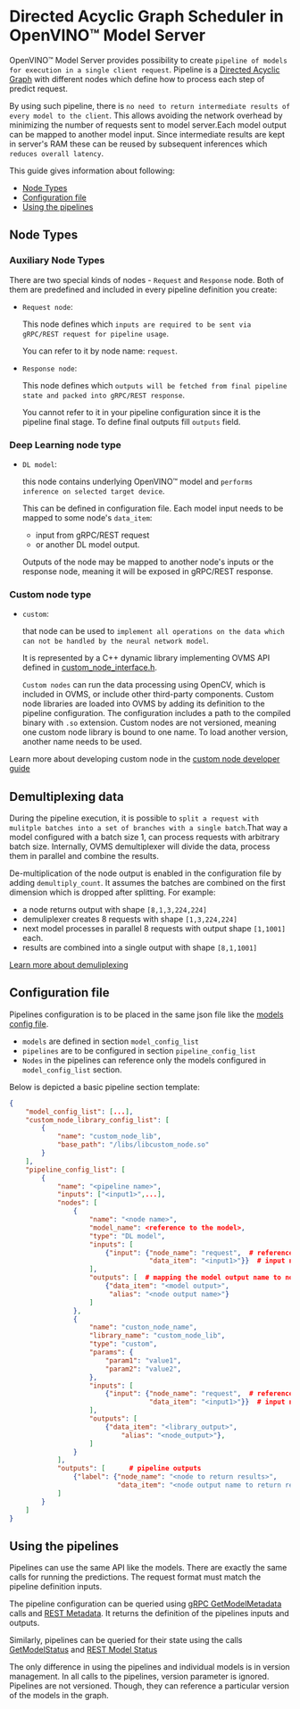 # Directed Acyclic Graph Scheduler in OpenVINO™ Model Server

OpenVINO™ Model Server provides possibility to create `pipeline of models for execution in a single client request`. Pipeline is a [Directed Acyclic Graph](https://en.wikipedia.org/wiki/Directed_acyclic_graph) with different nodes which define how to process each step of predict request.

By using such pipeline, there is `no need to return intermediate results of every model to the client`. This allows avoiding the network overhead by minimizing the number of requests sent to model server.Each model output can be mapped to another model input. Since intermediate results are kept in server's RAM these can be reused by subsequent inferences which `reduces overall latency`.

This guide gives information about following:

* [Node Types](#node-types)
* [Configuration file](#configuration-file)
* [Using the pipelines](#using-pipelines)

## Node Types

### Auxiliary Node Types

There are two special kinds of nodes - `Request` and `Response` node. Both of them are predefined and included in every pipeline definition you create:

- `Request node`:

    This node defines which `inputs are required to be sent via gRPC/REST request for pipeline usage`.

    You can refer to it by node name: `request`.

- `Response node`:

    This node defines which `outputs will be fetched from final pipeline state and packed into gRPC/REST response`.

    You cannot refer to it in your pipeline configuration since it is the pipeline final stage. To define final outputs fill `outputs` field.

### Deep Learning node type

- `DL model`:

    this node contains underlying OpenVINO™ model and `performs inference on selected target device`.

    This can be defined in configuration file. Each model input needs to be mapped to some node's `data_item`:

    - input from gRPC/REST request
    - or another DL model output.

    Outputs of the node may be mapped to another node's inputs or the response node, meaning it will be exposed in gRPC/REST response.

### Custom node type

- `custom`:

    that node can be used to `implement all operations on the data which can not be handled by the neural network model`.

    It is represented by a C++ dynamic library implementing OVMS API defined in [custom_node_interface.h](https://github.com/openvinotoolkit/model_server/blob/main/src/custom_node_interface.h).

    `Custom nodes` can run the data processing using OpenCV, which is included in OVMS, or include other third-party components. Custom node libraries are loaded into OVMS by adding its definition to the pipeline configuration. The configuration includes a path to the compiled binary with `.so` extension. Custom nodes are not versioned, meaning one custom node library is bound to one name. To load another version, another name needs to be used.

Learn more about developing custom node in the [custom node developer guide](https://github.com/openvinotoolkit/model_server/blob/main/docs/custom_node_development.md)

## Demultiplexing data

During the pipeline execution, it is possible to `split a request with mulitple batches into a set of branches with a single batch`.That way a model configured with a batch size 1, can process requests with arbitrary batch size. Internally, OVMS demultiplexer will divide the data, process them in parallel and combine the results.


De-multiplication of the node output is enabled in the configuration file by adding `demultiply_count`.
It assumes the batches are combined on the first dimension which is dropped after splitting. For example:

- a node returns output with shape `[8,1,3,224,224]`
- demuliplexer creates 8 requests with shape `[1,3,224,224]`
- next model processes in parallel 8 requests with output shape `[1,1001]` each.
- results are combined into a single output with shape `[8,1,1001]`

[Learn more about demuliplexing](demultiplexing.md)

## Configuration file

Pipelines configuration is to be placed in the same json file like the
[models config file](docker_container.md#configfile).

- `models` are defined in section `model_config_list`
- `pipelines` are to be configured in
section `pipeline_config_list`
- `Nodes` in the pipelines can reference only the models configured in `model_config_list` section.

Below is depicted a basic pipeline section template:

```json
{
    "model_config_list": [...],
    "custom_node_library_config_list": [
        {
            "name": "custom_node_lib",
            "base_path": "/libs/libcustom_node.so"
        }
    ],
    "pipeline_config_list": [
        {
            "name": "<pipeline name>",
            "inputs": ["<input1>",...],
            "nodes": [
                {
                    "name": "<node name>",
                    "model_name": <reference to the model>,
                    "type": "DL model",
                    "inputs": [
                        {"input": {"node_name": "request",  # reference to pipeline input
                                   "data_item": "<input1>"}}  # input name from the request
                    ],
                    "outputs": [  # mapping the model output name to node output name
                        {"data_item": "<model output>",
                         "alias": "<node output name>"}
                    ]
                },
                {
                    "name": "custon_node_name",
                    "library_name": "custom_node_lib",
                    "type": "custom",
                    "params": {
                        "param1": "value1",
                        "param2": "value2",
                    },
                    "inputs": [
                        {"input": {"node_name": "request",  # reference to pipeline input
                                   "data_item": "<input1>"}}  # input name from the request
                    ],
                    "outputs": [
                        {"data_item": "<library_output>",
                            "alias": "<node_output>"},
                    ]
                }
            ],
            "outputs": [      # pipeline outputs
                {"label": {"node_name": "<node to return results>",
                           "data_item": "<node output name to return results>"}}
            ]
        }
    ]
}
```

## Using the pipelines

Pipelines can use the same API like the models. There are exactly the same calls for running
the predictions. The request format must match the pipeline definition inputs.

The pipeline configuration can be queried using [gRPC GetModelMetadata](model_server_grpc_api.md#model-metadata) calls and
[REST Metadata](model_server_rest_api.md#model-metadata).
It returns the definition of the pipelines inputs and outputs.

Similarly, pipelines can be queried for their state using the calls [GetModelStatus](model_server_grpc_api.md#model-status)
and [REST Model Status](model_server_rest_api.md#model-status)

The only difference in using the pipelines and individual models is in version management. In all calls to the pipelines,
version parameter is ignored. Pipelines are not versioned. Though, they can reference a particular version of the models in the graph.
